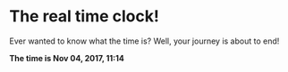 # The real time clock!

Ever wanted to know what the time is? Well, your journey is about to end!

**The time is Nov 04, 2017, 11:14**